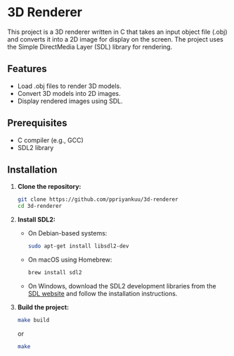 # 3D Renderer

This project is a 3D renderer written in C that takes an input object file (.obj) and converts it into a 2D image for display on the screen. The project uses the Simple DirectMedia Layer (SDL) library for rendering.

## Features

- Load .obj files to render 3D models.
- Convert 3D models into 2D images.
- Display rendered images using SDL.

## Prerequisites

- C compiler (e.g., GCC)
- SDL2 library

## Installation

1. **Clone the repository:**
    ```sh
    git clone https://github.com/ppriyankuu/3d-renderer
    cd 3d-renderer
    ```

2. **Install SDL2:**

    - On Debian-based systems:
        ```sh
        sudo apt-get install libsdl2-dev
        ```

    - On macOS using Homebrew:
        ```sh
        brew install sdl2
        ```

    - On Windows, download the SDL2 development libraries from the [SDL website](https://www.libsdl.org/download-2.0.php) and follow the installation instructions.

3. **Build the project:**
    ```sh
    make build 
   ```
   or
   ```sh
   make
   ```

